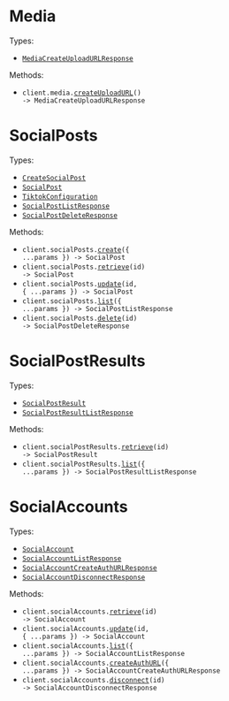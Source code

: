 # Media

Types:

- <code><a href="./src/resources/media.ts">MediaCreateUploadURLResponse</a></code>

Methods:

- <code title="post /v1/media/create-upload-url">client.media.<a href="./src/resources/media.ts">createUploadURL</a>() -> MediaCreateUploadURLResponse</code>

# SocialPosts

Types:

- <code><a href="./src/resources/social-posts.ts">CreateSocialPost</a></code>
- <code><a href="./src/resources/social-posts.ts">SocialPost</a></code>
- <code><a href="./src/resources/social-posts.ts">TiktokConfiguration</a></code>
- <code><a href="./src/resources/social-posts.ts">SocialPostListResponse</a></code>
- <code><a href="./src/resources/social-posts.ts">SocialPostDeleteResponse</a></code>

Methods:

- <code title="post /v1/social-posts">client.socialPosts.<a href="./src/resources/social-posts.ts">create</a>({ ...params }) -> SocialPost</code>
- <code title="get /v1/social-posts/{id}">client.socialPosts.<a href="./src/resources/social-posts.ts">retrieve</a>(id) -> SocialPost</code>
- <code title="put /v1/social-posts/{id}">client.socialPosts.<a href="./src/resources/social-posts.ts">update</a>(id, { ...params }) -> SocialPost</code>
- <code title="get /v1/social-posts">client.socialPosts.<a href="./src/resources/social-posts.ts">list</a>({ ...params }) -> SocialPostListResponse</code>
- <code title="delete /v1/social-posts/{id}">client.socialPosts.<a href="./src/resources/social-posts.ts">delete</a>(id) -> SocialPostDeleteResponse</code>

# SocialPostResults

Types:

- <code><a href="./src/resources/social-post-results.ts">SocialPostResult</a></code>
- <code><a href="./src/resources/social-post-results.ts">SocialPostResultListResponse</a></code>

Methods:

- <code title="get /v1/social-post-results/{id}">client.socialPostResults.<a href="./src/resources/social-post-results.ts">retrieve</a>(id) -> SocialPostResult</code>
- <code title="get /v1/social-post-results">client.socialPostResults.<a href="./src/resources/social-post-results.ts">list</a>({ ...params }) -> SocialPostResultListResponse</code>

# SocialAccounts

Types:

- <code><a href="./src/resources/social-accounts.ts">SocialAccount</a></code>
- <code><a href="./src/resources/social-accounts.ts">SocialAccountListResponse</a></code>
- <code><a href="./src/resources/social-accounts.ts">SocialAccountCreateAuthURLResponse</a></code>
- <code><a href="./src/resources/social-accounts.ts">SocialAccountDisconnectResponse</a></code>

Methods:

- <code title="get /v1/social-accounts/{id}">client.socialAccounts.<a href="./src/resources/social-accounts.ts">retrieve</a>(id) -> SocialAccount</code>
- <code title="patch /v1/social-accounts/{id}">client.socialAccounts.<a href="./src/resources/social-accounts.ts">update</a>(id, { ...params }) -> SocialAccount</code>
- <code title="get /v1/social-accounts">client.socialAccounts.<a href="./src/resources/social-accounts.ts">list</a>({ ...params }) -> SocialAccountListResponse</code>
- <code title="post /v1/social-accounts/auth-url">client.socialAccounts.<a href="./src/resources/social-accounts.ts">createAuthURL</a>({ ...params }) -> SocialAccountCreateAuthURLResponse</code>
- <code title="post /v1/social-accounts/{id}/disconnect">client.socialAccounts.<a href="./src/resources/social-accounts.ts">disconnect</a>(id) -> SocialAccountDisconnectResponse</code>
